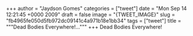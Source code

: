 
+++
author = "Jaydson Gomes"
categories = ["tweet"]
date = "Mon Sep 14 12:21:45 +0000 2009"
draft = false
image = "{TWEET_IMAGE}"
slug = "fb4965fe050d5fb972dc09141c4a971b18e1bb34"
tags = ["tweet"]
title = """Dead Bodies Everywhere!..."""
+++
Dead Bodies Everywhere!
